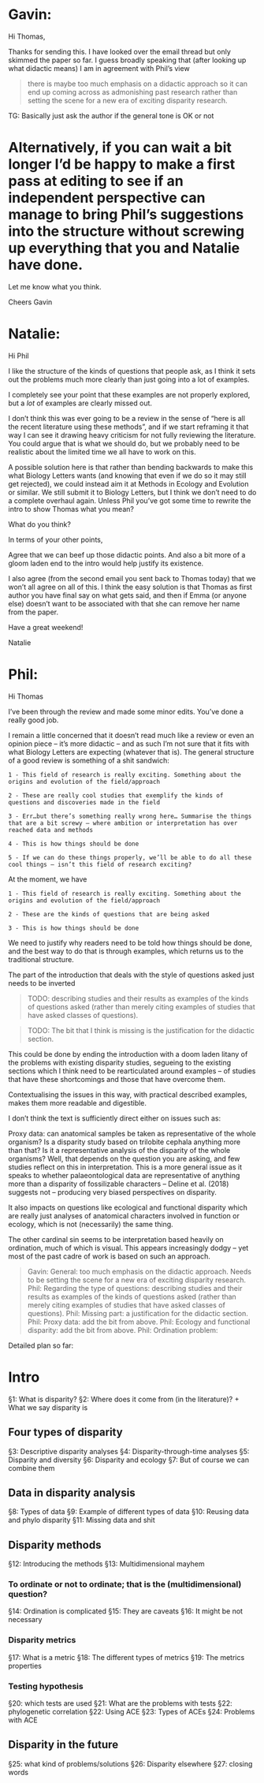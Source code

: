 # Gavin:

Hi Thomas,

Thanks for sending this. I have looked over the email thread but only skimmed the paper so far. I guess broadly speaking that (after looking up what didactic means) I am in agreement with Phil’s view 

> there is maybe too much emphasis on a didactic approach so it can end up coming across as admonishing past research rather than setting the scene for a new era of exciting disparity research.

TG: Basically just ask the author if the general tone is OK or not


# Alternatively, if you can wait a bit longer I’d be happy to make a first pass at editing to see if an independent perspective can manage to bring Phil’s suggestions into the structure without screwing up everything that you and Natalie have done.



Let me know what you think. 

Cheers
Gavin



# Natalie:
Hi Phil
 

I like the structure of the kinds of questions that people ask, as I think it sets out the problems much more clearly than just going into a lot of examples.

I completely see your point that these examples are not properly explored, but a *lot* of examples are clearly missed out.

I don’t think this was ever going to be a review in the sense of “here is all the recent literature using these methods”, and if we start reframing it that way I can see it drawing heavy criticism for not fully reviewing the literature. You could argue that is what we should do, but we probably need to be realistic about the limited time we all have to work on this. 
 
A possible solution here is that rather than bending backwards to make this what Biology Letters wants (and knowing that even if we do so it may still get rejected), we could instead aim it at Methods in Ecology and Evolution or similar. We still submit it to Biology Letters, but I think we don’t need to do a complete overhaul again. Unless Phil you’ve got some time to rewrite the intro to show Thomas what you mean? 
 
What do you think?
 
In terms of your other points, 
 
Agree that we can beef up those didactic points. And also a bit more of a gloom laden end to the intro would help justify its existence.
 
I also agree (from the second email you sent back to Thomas today) that we won’t all agree on all of this. I think the easy solution is that Thomas as first author you have final say on what gets said, and then if Emma (or anyone else) doesn’t want to be associated with that she can remove her name from the paper.
 
Have a great weekend!
 
Natalie





# Phil:
Hi Thomas
 
I’ve been through the review and made some minor edits. You’ve done a really good job.
 
I remain a little concerned that it doesn’t read much like a review or even an opinion piece – it’s more didactic – and as such I’m not sure that it fits with what Biology Letters are expecting (whatever that is). The general structure of a good review is something of a shit sandwich:
 
    1 - This field of research is really exciting. Something about the origins and evolution of the field/approach

    2 - These are really cool studies that exemplify the kinds of questions and discoveries made in the field

    3 - Err…but there’s something really wrong here… Summarise the things that are a bit screwy – where ambition or interpretation has over reached data and methods

    4 - This is how things should be done

    5 - If we can do these things properly, we’ll be able to do all these cool things – isn’t this field of research exciting?
 
At the moment, we have 
 
    1 - This field of research is really exciting. Something about the origins and evolution of the field/approach

    2 - These are the kinds of questions that are being asked

    3 - This is how things should be done
 
We need to justify why readers need to be told how things should be done, and the best way to do that is through examples, which returns us to the traditional structure.

The part of the introduction that deals with the style of questions asked just needs to be inverted
 >TODO: describing studies and their results as examples of the kinds of questions asked (rather than merely citing examples of studies that have asked classes of questions). 
 
 >TODO: The bit that I think is missing is the justification for the didactic section.

This could be done by ending the introduction with a doom laden litany of the problems with existing disparity studies, segueing to the existing sections which I think need to be rearticulated around examples – of studies that have these shortcomings and those that have overcome them.

Contextualising the issues in this way, with practical described examples, makes them more readable and digestible.

 
I don’t think the text is sufficiently direct either on issues such as:
 
Proxy data:
can anatomical samples be taken as representative of the whole organism?
Is a disparity study based on trilobite cephala anything more than that?
Is it a representative analysis of the disparity of the whole organisms?
Well, that depends on the question you are asking, and few studies reflect on this in interpretation. This is a more general issue as it speaks to whether palaeontological data are representative of anything more than a disparity of fossilizable characters – Deline et al. (2018) suggests not – producing very biased perspectives on disparity.

It also impacts on questions like ecological and functional disparity which are really just analyses of anatomical characters involved in function or ecology, which is not (necessarily) the same thing.

The other cardinal sin seems to be interpretation based heavily on ordination, much of which is visual. This appears increasingly dodgy – yet most of the past cadre of work is based on such an approach. 
 


> Gavin: General: too much emphasis on the didactic approach. Needs to be setting the scene for a new era of exciting disparity research.
> Phil: Regarding the type of questions: describing studies and their results as examples of the kinds of questions asked (rather than merely citing examples of studies that have asked classes of questions).
> Phil: Missing part: a justification for the didactic section.
> Phil: Proxy data: add the bit from above.
> Phil: Ecology and functional disparity: add the bit from above.
> Phil: Ordination problem:



Detailed plan so far:

# Intro
§1: What is disparity?
§2: Where does it come from (in the literature)? + What we say disparity is

## Four types of disparity
§3: Descriptive disparity analyses
§4: Disparity-through-time analyses
§5: Disparity and diversity
§6: Disparity and ecology
§7: But of course we can combine them

## Data in disparity analysis
§8: Types of data
§9: Example of different types of data
§10: Reusing data and phylo disparity
§11: Missing data and shit

## Disparity methods
§12: Introducing the methods
§13: Multidimensional mayhem

### To ordinate or not to ordinate; that is the (multidimensional) question?
§14: Ordination is complicated
§15: They are caveats
§16: It might be not necessary

### Disparity metrics
§17: What is a metric
§18: The different types of metrics
§19: The metrics properties

### Testing hypothesis
§20: which tests are used
§21: What are the problems with tests
§22: phylogenetic correlation
§22: Using ACE
§23: Types of ACEs
§24: Problems with ACE

## Disparity in the future
§25: what kind of problems/solutions
§26: Disparity elsewhere
§27: closing words









